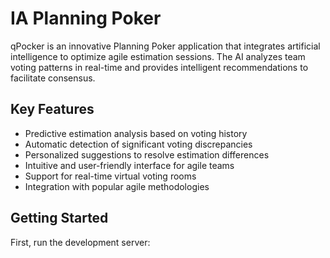 # IA Planning Poker

qPocker is an innovative Planning Poker application that integrates artificial intelligence to optimize agile estimation sessions. The AI analyzes team voting patterns in real-time and provides intelligent recommendations to facilitate consensus.

## Key Features

- Predictive estimation analysis based on voting history
- Automatic detection of significant voting discrepancies
- Personalized suggestions to resolve estimation differences
- Intuitive and user-friendly interface for agile teams
- Support for real-time virtual voting rooms
- Integration with popular agile methodologies

## Getting Started

First, run the development server:
